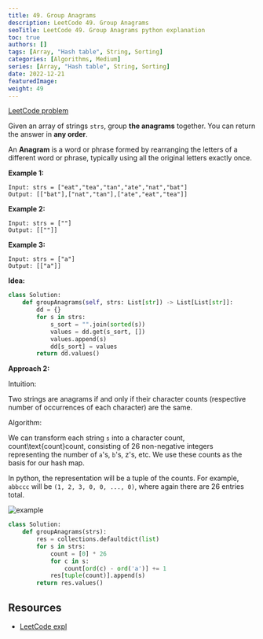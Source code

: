 ```yaml
---
title: 49. Group Anagrams
description: LeetCode 49. Group Anagrams
seoTitle: LeetCode 49. Group Anagrams python explanation
toc: true
authors: []
tags: [Array, "Hash table", String, Sorting]
categories: [Algorithms, Medium]
series: [Array, "Hash table", String, Sorting]
date: 2022-12-21
featuredImage:
weight: 49
---
```


[LeetCode problem](https://leetcode.com/problems/group-anagrams/)

Given an array of strings `strs`, group **the anagrams** together. You can return the answer in **any order**.

An **Anagram** is a word or phrase formed by rearranging the letters of a different word or phrase, typically using all the original letters exactly once.

**Example 1:**

    Input: strs = ["eat","tea","tan","ate","nat","bat"]
    Output: [["bat"],["nat","tan"],["ate","eat","tea"]]

**Example 2:**

    Input: strs = [""]
    Output: [[""]]

**Example 3:**

    Input: strs = ["a"]
    Output: [["a"]]

**Idea:**

```python
class Solution:
    def groupAnagrams(self, strs: List[str]) -> List[List[str]]:
        dd = {}
        for s in strs:
            s_sort = "".join(sorted(s))
            values = dd.get(s_sort, [])
            values.append(s)
            dd[s_sort] = values
        return dd.values()
```

**Approach 2:**

Intuition:

Two strings are anagrams if and only if their character counts (respective number of occurrences of each character) are the same.

Algorithm:

We can transform each string `s` into a character count, count\text{count}count, consisting of 26 non-negative integers representing the number of `a`'s, `b`'s, z's, etc. We use these counts as the basis for our hash map.

In python, the representation will be a tuple of the counts. For example, `abbccc` will be `(1, 2, 3, 0, 0, ..., 0)`, where again there are 26 entries total.

![example](https://leetcode.com/problems/group-anagrams/solutions/127405/Figures/49_groupanagrams2.png)

```python
class Solution:
    def groupAnagrams(strs):
        res = collections.defaultdict(list)
        for s in strs:
            count = [0] * 26
            for c in s:
                count[ord(c) - ord('a')] += 1
            res[tuple(count)].append(s)
        return res.values()
```

## Resources

- [LeetCode expl](https://leetcode.com/problems/group-anagrams/solutions/127405/group-anagrams/)
